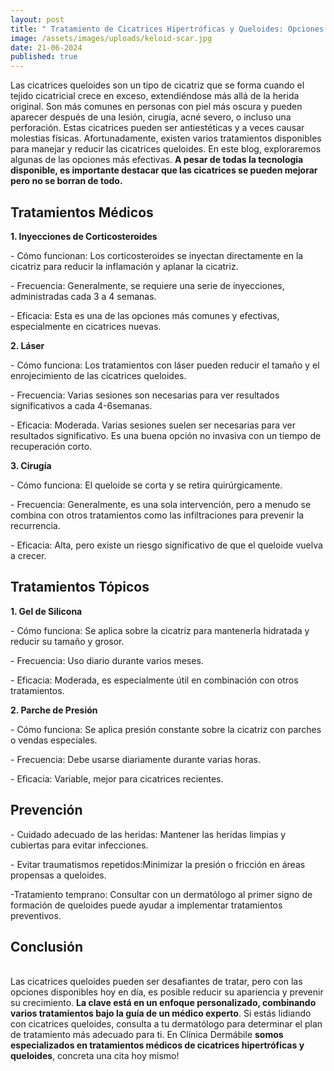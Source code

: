 ```yaml
---
layout: post
title: " Tratamiento de Cicatrices Hipertróficas y Queloides: Opciones y Consejos"
image: /assets/images/uploads/keloid-scar.jpg
date: 21-06-2024
published: true
---
```

Las cicatrices queloides son un tipo de cicatriz que se forma cuando el tejido cicatricial crece en exceso, extendiéndose más allá de la herida original. Son más comunes en personas con piel más oscura y pueden aparecer después de una lesión, cirugía, acné severo, o incluso una perforación. Estas cicatrices pueden ser antiestéticas y a veces causar molestias físicas. Afortunadamente, existen varios tratamientos disponibles para manejar y reducir las cicatrices queloides. En este blog, exploraremos algunas de las opciones más efectivas. **A pesar de todas la tecnologia disponible, es importante destacar que las cicatrices se pueden mejorar pero no se borran de todo.**

## Tratamientos Médicos

**1. Inyecciones de Corticosteroides**

\- Cómo funcionan: Los corticosteroides se inyectan directamente en la cicatriz para reducir la inflamación y aplanar la cicatriz.

\- Frecuencia: Generalmente, se requiere una serie de inyecciones, administradas cada 3 a 4 semanas.

\- Eficacia: Esta es una de las opciones más comunes y efectivas, especialmente en cicatrices nuevas.

**2. Láser**

\- Cómo funciona: Los tratamientos con láser pueden reducir el tamaño y el enrojecimiento de las cicatrices queloides.

\- Frecuencia: Varias sesiones son necesarias para ver resultados significativos a cada 4-6semanas.

\- Eficacia: Moderada. Varias sesiones suelen ser necesarias para ver resultados significativo. Es una buena opción no invasiva con un tiempo de recuperación corto.

**3. Cirugía**

\- Cómo funciona: El queloide se corta y se retira quirúrgicamente.

\- Frecuencia: Generalmente, es una sola intervención, pero a menudo se combina con otros tratamientos como las infiltraciones para prevenir la recurrencia.

\- Eficacia: Alta, pero existe un riesgo significativo de que el queloide vuelva a crecer.



## Tratamientos Tópicos 

**1. Gel de Silicona**

\- Cómo funciona: Se aplica sobre la cicatriz para mantenerla hidratada y reducir su tamaño y grosor.

\- Frecuencia: Uso diario durante varios meses.

\- Eficacia: Moderada, es especialmente útil en combinación con otros tratamientos.

**2. Parche de Presión**

\- Cómo funciona: Se aplica presión constante sobre la cicatriz con parches o vendas especiales.

\- Frecuencia: Debe usarse diariamente durante varias horas.

\- Eficacia: Variable, mejor para cicatrices recientes.

## Prevención

\- Cuidado adecuado de las heridas: Mantener las heridas limpias y cubiertas para evitar infecciones.

\- Evitar traumatismos repetidos:Minimizar la presión o fricción en áreas propensas a queloides.

\-Tratamiento temprano: Consultar con un dermatólogo al primer signo de formación de queloides puede ayudar a implementar tratamientos preventivos.



## Conclusión

\
Las cicatrices queloides pueden ser desafiantes de tratar, pero con las opciones disponibles hoy en día, es posible reducir su apariencia y prevenir su crecimiento. **La clave está en un enfoque personalizado, combinando varios tratamientos bajo la guía de un médico experto**. Si estás lidiando con cicatrices queloides, consulta a tu dermatólogo para determinar el plan de tratamiento más adecuado para ti. En Clínica Dermábile **somos especializados en tratamientos médicos de cicatrices hipertróficas y queloides**, concreta una cita hoy mismo!